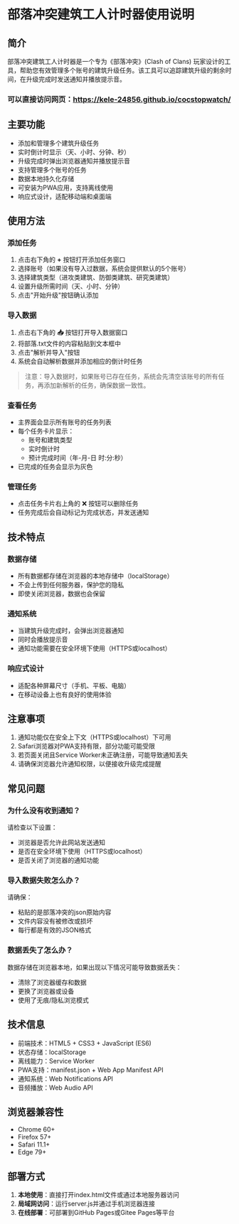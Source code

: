 # 部落冲突建筑工人计时器使用说明

## 简介

部落冲突建筑工人计时器是一个专为《部落冲突》(Clash of Clans) 玩家设计的工具，帮助您有效管理多个账号的建筑升级任务。该工具可以追踪建筑升级的剩余时间，在升级完成时发送通知并播放提示音。

### 可以直接访问网页：https://kele-24856.github.io/cocstopwatch/

## 主要功能

- 添加和管理多个建筑升级任务
- 实时倒计时显示（天、小时、分钟、秒）
- 升级完成时弹出浏览器通知并播放提示音
- 支持管理多个账号的任务
- 数据本地持久化存储
- 可安装为PWA应用，支持离线使用
- 响应式设计，适配移动端和桌面端

## 使用方法

### 添加任务

1. 点击右下角的 **+** 按钮打开添加任务窗口
2. 选择账号（如果没有导入过数据，系统会提供默认的5个账号）
3. 选择建筑类型（进攻类建筑、防御类建筑、研究类建筑）
4. 设置升级所需时间（天、小时、分钟）
5. 点击"开始升级"按钮确认添加

### 导入数据

1. 点击右下角的 **📥** 按钮打开导入数据窗口
2. 将部落.txt文件的内容粘贴到文本框中
3. 点击"解析并导入"按钮
4. 系统会自动解析数据并添加相应的倒计时任务

> 注意：导入数据时，如果账号已存在任务，系统会先清空该账号的所有任务，再添加新解析的任务，确保数据一致性。

### 查看任务

- 主界面会显示所有账号的任务列表
- 每个任务卡片显示：
  - 账号和建筑类型
  - 实时倒计时
  - 预计完成时间（年-月-日 时:分:秒）
- 已完成的任务会显示为灰色

### 管理任务

- 点击任务卡片右上角的 ❌ 按钮可以删除任务
- 任务完成后会自动标记为完成状态，并发送通知

## 技术特点

### 数据存储

- 所有数据都存储在浏览器的本地存储中（localStorage）
- 不会上传到任何服务器，保护您的隐私
- 即使关闭浏览器，数据也会保留

### 通知系统

- 当建筑升级完成时，会弹出浏览器通知
- 同时会播放提示音
- 通知功能需要在安全环境下使用（HTTPS或localhost）

### 响应式设计

- 适配各种屏幕尺寸（手机、平板、电脑）
- 在移动设备上也有良好的使用体验

## 注意事项

1. 通知功能仅在安全上下文（HTTPS或localhost）下可用
2. Safari浏览器对PWA支持有限，部分功能可能受限
3. 若页面关闭且Service Worker未正确注册，可能导致通知丢失
4. 请确保浏览器允许通知权限，以便接收升级完成提醒

## 常见问题

### 为什么没有收到通知？

请检查以下设置：
- 浏览器是否允许此网站发送通知
- 是否在安全环境下使用（HTTPS或localhost）
- 是否关闭了浏览器的通知功能

### 导入数据失败怎么办？

请确保：
- 粘贴的是部落冲突的json原始内容
- 文件内容没有被修改或损坏
- 每行都是有效的JSON格式

### 数据丢失了怎么办？

数据存储在浏览器本地，如果出现以下情况可能导致数据丢失：
- 清除了浏览器缓存和数据
- 更换了浏览器或设备
- 使用了无痕/隐私浏览模式


## 技术信息

- 前端技术：HTML5 + CSS3 + JavaScript (ES6)
- 状态存储：localStorage
- 离线能力：Service Worker
- PWA支持：manifest.json + Web App Manifest API
- 通知系统：Web Notifications API
- 音频播放：Web Audio API

## 浏览器兼容性

- Chrome 60+
- Firefox 57+
- Safari 11.1+
- Edge 79+

## 部署方式

1. **本地使用**：直接打开index.html文件或通过本地服务器访问
2. **局域网访问**：运行server.js并通过手机浏览器连接
3. **在线部署**：可部署到GitHub Pages或Gitee Pages等平台

